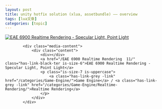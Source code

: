 ```yaml
---
layout: post
title: unity hotfix solution (xlua, assetbundle) —— overview 
tags: [lua文章]
categories: [topic]
---
```

<a href="/EAE 6900 Realtime Rendering  11/" class="media-left">
                <p class="image is-64x64">
                    <img class="thumbnail" src="https://i.loli.net/2019/04/28/5cc4f743788c2.gif" alt="EAE 6900 Realtime Rendering - Specular Light, Point Light"/>
                </p>
            </a>
            
            <div class="media-content">
                <div class="content">
                    <div></div>
                    <a href="/EAE 6900 Realtime Rendering  11/" class="has-link-black-ter is-size-6">EAE 6900 Realtime Rendering - Specular Light, Point Light</a>
                    <p class="is-size-7 is-uppercase">
                        <a class="has-link-grey -link" href="/categories/Game-Engine/">Game Engine</a> / <a class="has-link-grey -link" href="/categories/Game-Engine/Realtime-Rendering/">Realtime Rendering</a>
                    </p>
                </div>
            </div>